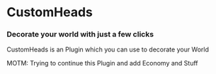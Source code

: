 # CustomHeads	
### Decorate your world with just a few clicks	

CustomHeads is an Plugin which you can use to decorate your World

MOTM: Trying to continue this Plugin and add Economy and Stuff